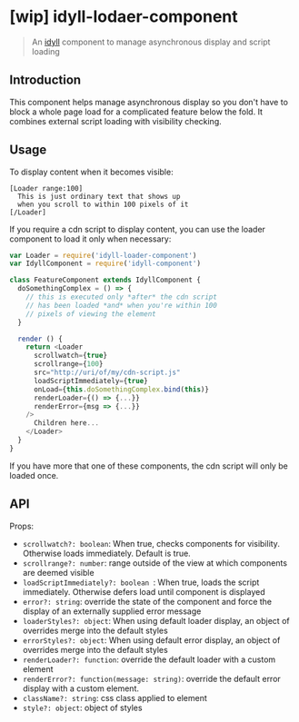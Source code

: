 # [wip] idyll-lodaer-component

> An [idyll](https://github.com/idyll-lang/idyll) component to manage asynchronous display and script loading

## Introduction

This component helps manage asynchronous display so you don't have to block a whole page load for a complicated feature below the fold. It combines external script loading with visibility checking.

## Usage

To display content when it becomes visible:

```
[Loader range:100]
  This is just ordinary text that shows up
  when you scroll to within 100 pixels of it
[/Loader]
```

If you require a cdn script to display content, you can use the loader component to load it only when necessary:

```javascript
var Loader = require('idyll-loader-component')
var IdyllComponent = require('idyll-component')

class FeatureComponent extends IdyllComponent {
  doSomethingComplex = () => {
    // this is executed only *after* the cdn script 
    // has been loaded *and* when you're within 100
    // pixels of viewing the element
  }

  render () {
    return <Loader
      scrollwatch={true}
      scrollrange={100}
      src="http://uri/of/my/cdn-script.js"
      loadScriptImmediately={true}
      onLoad={this.doSomethingComplex.bind(this)}
      renderLoader={() => {...}}
      renderError={msg => {...}}
    />
      Children here...
    </Loader>
  }
}
```

If you have more that one of these components, the cdn script will only be loaded once.

## API

Props:

- `scrollwatch?: boolean`: When true, checks components for visibility. Otherwise loads immediately. Default is true.
- `scrollrange?: number`: range outside of the view at which components are deemed visible
- `loadScriptImmediately?: boolean `: When true, loads the script immediately. Otherwise defers load until component is displayed
- `error?: string`: override the state of the component and force the display of an externally supplied error message
- `loaderStyles?: object`: When using default loader display, an object of overrides merge into the default styles
- `errorStyles?: object`: When using default error display, an object of overrides merge into the default styles
- `renderLoader?: function`: override the default loader with a custom element
- `renderError?: function(message: string)`: override the default error display with a custom element.
- `className?: string`: css class applied to element
- `style?: object`: object of styles


